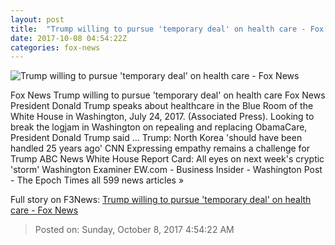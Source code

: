 ```yaml
---
layout: post
title:  "Trump willing to pursue 'temporary deal' on health care - Fox News"
date: 2017-10-08 04:54:22Z
categories: fox-news
---
```


![Trump willing to pursue 'temporary deal' on health care - Fox News](http://a57.foxnews.com/images.foxnews.com/content/fox-news/politics/2017/10/08/trump-willing-to-pursue-temporary-deal-on-healthcare/_jcr_content/article-text/article-par-10/inline_spotlight_ima/image.img.jpg/612/344/1507437569471.jpg?ve=1&tl=1)

Fox News Trump willing to pursue 'temporary deal' on health care Fox News President Donald Trump speaks about healthcare in the Blue Room of the White House in Washington, July 24, 2017. (Associated Press). Looking to break the logjam in Washington on repealing and replacing ObamaCare, President Donald Trump said ... Trump: North Korea 'should have been handled 25 years ago' CNN Expressing empathy remains a challenge for Trump ABC News White House Report Card: All eyes on next week's cryptic 'storm' Washington Examiner EW.com - Business Insider - Washington Post - The Epoch Times all 599 news articles »


Full story on F3News: [Trump willing to pursue 'temporary deal' on health care - Fox News](http://www.f3nws.com/n/WvzcF)

> Posted on: Sunday, October 8, 2017 4:54:22 AM
